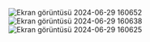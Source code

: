 ![Ekran görüntüsü 2024-06-29 160652](https://github.com/SimayBozaci/Starbucks-Nutrition-Facts/assets/103003247/179e68f7-1fea-452f-97dd-3e61272c9774)
![Ekran görüntüsü 2024-06-29 160638](https://github.com/SimayBozaci/Starbucks-Nutrition-Facts/assets/103003247/3d79e819-a188-4b94-9f78-3fd357cb377f)
![Ekran görüntüsü 2024-06-29 160625](https://github.com/SimayBozaci/Starbucks-Nutrition-Facts/assets/103003247/4789eadc-9e56-4d2b-8c00-7107870286ac)

